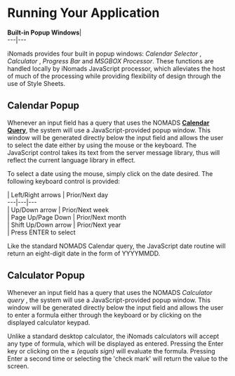 # Running Your Application

**Built-in Popup Windows**|   
---|---  
  
iNomads provides four built in popup windows: _Calendar Selector_ , _Calculator_ , _Progress Bar_ and _MSGBOX Processor_. These functions are handled locally by iNomads JavaScript processor, which alleviates the host of much of the processing while providing flexibility of design through the use of Style Sheets.

## Calendar Popup

Whenever an input field has a query that uses the NOMADS **[Calendar Query](../NOMADS%20Graphical%20Application/Dictionary-Based%20Development/Query%20Subsystem/Invoking%20a%20Query.htm#calendar)**, the system will use a JavaScript-provided popup window. This window will be generated directly below the input field and allows the user to select the date either by using the mouse or the keyboard. The JavaScript control takes its text from the server message library, thus will reflect the current language library in effect.

To select a date using the mouse, simply click on the date desired. The following keyboard control is provided:

|  Left/Right arrows |  Prior/Next day  
---|---|---  
|  Up/Down arrow |  Prior/Next week  
|  Page Up/Page Down |  Prior/Next month  
|  Shift Up/Down arrow |  Prior/Next year  
|  Press ENTER to select  
  
Like the standard NOMADS Calendar query, the JavaScript date routine will return an eight-digit date in the form of YYYYMMDD.

## Calculator Popup

Whenever an input field has a query that uses the NOMADS _Calculator query_ , the system will use a JavaScript-provided popup window. This window will be generated directly below the input field and allows the user to enter a formula either through the keyboard or by clicking on the displayed calculator keypad.

Unlike a standard desktop calculator, the iNomads calculators will accept any type of formula, which will be displayed as entered. Pressing the Enter key or clicking on the **=**  _(equals sign)_ will evaluate the formula. Pressing Enter a second time or selecting the 'check mark' will return the value to the screen.
